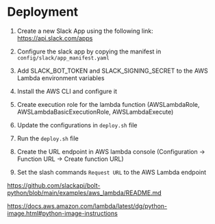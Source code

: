 # Deployment

1. Create a new Slack App using the following link: https://api.slack.com/apps
2. Configure the slack app by copying the manifest in `config/slack/app_manifest.yaml`
3. Add SLACK_BOT_TOKEN and SLACK_SIGNING_SECRET to the AWS Lambda environment variables

3. Install the AWS CLI and configure it
4. Create execution role for the lambda function (AWSLambdaRole, AWSLambdaBasicExecutionRole, AWSLambdaExecute)
5. Update the configurations in `deploy.sh` file
6. Run the `deploy.sh` file
7. Create the URL endpoint in AWS lambda console (Configuration -> Function URL -> Create function URL)

8. Set the slash commands `Request URL` to the AWS Lambda endpoint



https://github.com/slackapi/bolt-python/blob/main/examples/aws_lambda/README.md

https://docs.aws.amazon.com/lambda/latest/dg/python-image.html#python-image-instructions